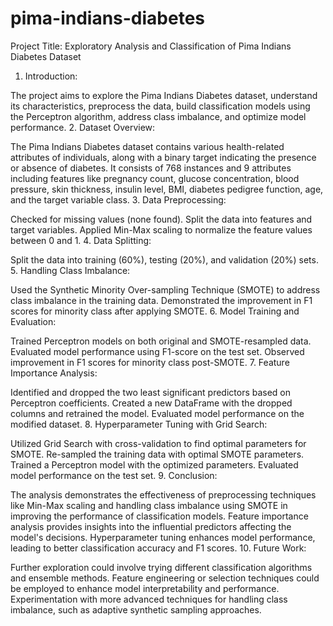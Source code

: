 # pima-indians-diabetes
Project Title: Exploratory Analysis and Classification of Pima Indians Diabetes Dataset

1. Introduction:

The project aims to explore the Pima Indians Diabetes dataset, understand its characteristics, preprocess the data, build classification models using the Perceptron algorithm, address class imbalance, and optimize model performance.
2. Dataset Overview:

The Pima Indians Diabetes dataset contains various health-related attributes of individuals, along with a binary target indicating the presence or absence of diabetes.
It consists of 768 instances and 9 attributes including features like pregnancy count, glucose concentration, blood pressure, skin thickness, insulin level, BMI, diabetes pedigree function, age, and the target variable class.
3. Data Preprocessing:

Checked for missing values (none found).
Split the data into features and target variables.
Applied Min-Max scaling to normalize the feature values between 0 and 1.
4. Data Splitting:

Split the data into training (60%), testing (20%), and validation (20%) sets.
5. Handling Class Imbalance:

Used the Synthetic Minority Over-sampling Technique (SMOTE) to address class imbalance in the training data.
Demonstrated the improvement in F1 scores for minority class after applying SMOTE.
6. Model Training and Evaluation:

Trained Perceptron models on both original and SMOTE-resampled data.
Evaluated model performance using F1-score on the test set.
Observed improvement in F1 scores for minority class post-SMOTE.
7. Feature Importance Analysis:

Identified and dropped the two least significant predictors based on Perceptron coefficients.
Created a new DataFrame with the dropped columns and retrained the model.
Evaluated model performance on the modified dataset.
8. Hyperparameter Tuning with Grid Search:

Utilized Grid Search with cross-validation to find optimal parameters for SMOTE.
Re-sampled the training data with optimal SMOTE parameters.
Trained a Perceptron model with the optimized parameters.
Evaluated model performance on the test set.
9. Conclusion:

The analysis demonstrates the effectiveness of preprocessing techniques like Min-Max scaling and handling class imbalance using SMOTE in improving the performance of classification models.
Feature importance analysis provides insights into the influential predictors affecting the model's decisions.
Hyperparameter tuning enhances model performance, leading to better classification accuracy and F1 scores.
10. Future Work:

Further exploration could involve trying different classification algorithms and ensemble methods.
Feature engineering or selection techniques could be employed to enhance model interpretability and performance.
Experimentation with more advanced techniques for handling class imbalance, such as adaptive synthetic sampling approaches.
